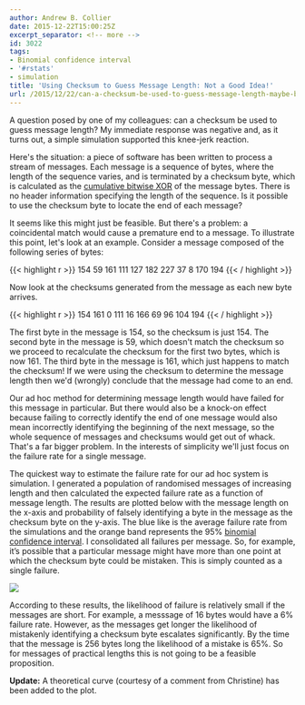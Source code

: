```yaml
---
author: Andrew B. Collier
date: 2015-12-22T15:00:25Z
excerpt_separator: <!-- more -->
id: 3022
tags:
- Binomial confidence interval
- '#rstats'
- simulation
title: 'Using Checksum to Guess Message Length: Not a Good Idea!'
url: /2015/12/22/can-a-checksum-be-used-to-guess-message-length-maybe-but-its-not-very-reliable-at-all/
---
```


A question posed by one of my colleagues: can a checksum be used to guess message length? My immediate response was negative and, as it turns out, a simple simulation supported this knee-jerk reaction.

<!--more-->

Here's the situation: a piece of software has been written to process a stream of messages. Each message is a sequence of bytes, where the length of the sequence varies, and is terminated by a checksum byte, which is calculated as the [cumulative bitwise XOR](https://en.wikipedia.org/wiki/Bitwise_operation#XOR) of the message bytes. There is no header information specifying the length of the sequence. Is it possible to use the checksum byte to locate the end of each message?

It seems like this might just be feasible. But there's a problem: a coincidental match would cause a premature end to a message. To illustrate this point, let's look at an example. Consider a message composed of the following series of bytes:

{{< highlight r >}}
154 59 161 111 127 182 227 37 8 170 194
{{< / highlight >}}
  
Now look at the checksums generated from the message as each new byte arrives.

{{< highlight r >}}
154 161 0 111 16 166 69 96 104 194
{{< / highlight >}}
  
The first byte in the message is 154, so the checksum is just 154. The second byte in the message is 59, which doesn't match the checksum so we proceed to recalculate the checksum for the first two bytes, which is now 161. The third byte in the message is 161, which just happens to match the checksum! If we were using the checksum to determine the message length then we'd (wrongly) conclude that the message had come to an end.

Our ad hoc method for determining message length would have failed for this message in particular. But there would also be a knock-on effect because failing to correctly identify the end of one message would also mean incorrectly identifying the beginning of the next message, so the whole sequence of messages and checksums would get out of whack. That's a far bigger problem. In the interests of simplicity we'll just focus on the failure rate for a single message.

The quickest way to estimate the failure rate for our ad hoc system is simulation. I generated a population of randomised messages of increasing length and then calculated the expected failure rate as a function of message length. The results are plotted below with the message length on the x-axis and probability of falsely identifying a byte in the message as the checksum byte on the y-axis. The blue like is the average failure rate from the simulations and the orange band represents the 95% [binomial confidence interval](https://en.wikipedia.org/wiki/Binomial_proportion_confidence_interval). I consolidated all failures per message. So, for example, it’s possible that a particular message might have more than one point at which the checksum byte could be mistaken. This is simply counted as a single failure.

<img src="{{ site.baseurl }}/static/img/2015/12/checksum-error-rate.png">

According to these results, the likelihood of failure is relatively small if the messages are short. For example, a messsage of 16 bytes would have a 6% failure rate. However, as the messages get longer the likelihood of mistakenly identifying a checksum byte escalates significantly. By the time that the message is 256 bytes long the likelihood of a mistake is 65%. So for messages of practical lengths this is not going to be a feasible proposition.

**Update:** A theoretical curve (courtesy of a comment from Christine) has been added to the plot.

<script src="https://gist.github.com/DataWookie/e5a80e1c8abc35bd5093.js"></script>
